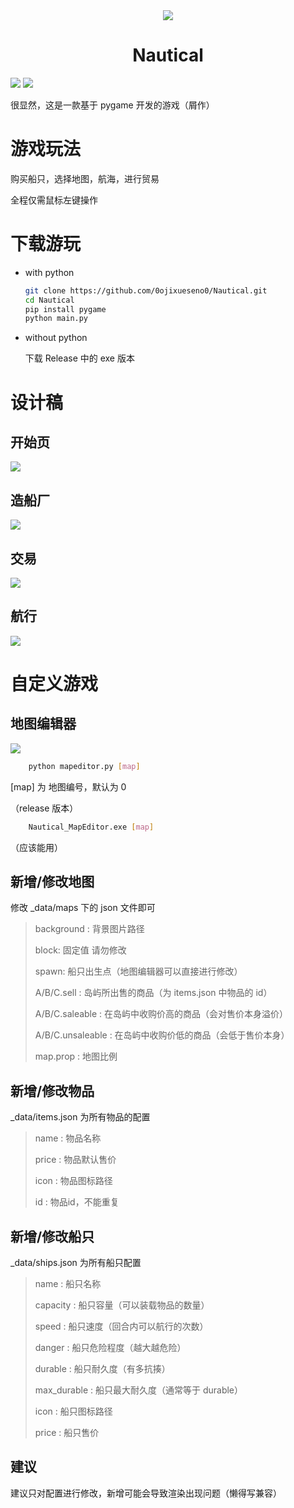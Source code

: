 <center><img src="./_md/GLogo.png"/><h1>Nautical</h1></center>

![](https://img.shields.io/badge/Python-pygame-brightgreen)
![](https://wakatime.com/badge/user/0bba3393-9739-4e92-9fda-c69b3d03d860/project/4ed445db-42ce-41f7-9269-742a419e31eb.svg)

很显然，这是一款基于 pygame 开发的游戏（屑作）

# 游戏玩法

购买船只，选择地图，航海，进行贸易

全程仅需鼠标左键操作

# 下载游玩

- with python
    
    ```bash
    git clone https://github.com/0ojixueseno0/Nautical.git
    cd Nautical
    pip install pygame
    python main.py
    ```

- without python
    
    下载 Release 中的 exe 版本

# 设计稿

## 开始页

![](./_md/startpage.png)

## 造船厂

![](./_md/wharf.png)

## 交易

![](./_md/trade.png)

## 航行

![](./_md/gaming.png)

# 自定义游戏

## 地图编辑器

![](./_md/mapeditor.png)

```bash
    python mapeditor.py [map]
```
[map] 为 地图编号，默认为 0

（release 版本）

```bash
    Nautical_MapEditor.exe [map]
```
（应该能用）

## 新增/修改地图

修改 _data/maps 下的 json 文件即可

> background : 背景图片路径
>
> block: 固定值 请勿修改
>
> spawn: 船只出生点（地图编辑器可以直接进行修改）
> 
> A/B/C.sell : 岛屿所出售的商品（为 items.json 中物品的 id）
> 
> A/B/C.saleable : 在岛屿中收购价高的商品（会对售价本身溢价）
> 
> A/B/C.unsaleable : 在岛屿中收购价低的商品（会低于售价本身）
>
> map.prop : 地图比例

## 新增/修改物品

_data/items.json 为所有物品的配置

> name : 物品名称
>
> price : 物品默认售价
>
> icon : 物品图标路径
>
> id : 物品id，不能重复

## 新增/修改船只

_data/ships.json 为所有船只配置

> name : 船只名称
>
> capacity : 船只容量（可以装载物品的数量）
>
> speed : 船只速度（回合内可以航行的次数）
>
> danger : 船只危险程度（越大越危险）
>
> durable : 船只耐久度（有多抗揍）
>
> max_durable : 船只最大耐久度（通常等于 durable）
>
> icon : 船只图标路径
>
> price : 船只售价

## 建议

建议只对配置进行修改，新增可能会导致渲染出现问题（懒得写兼容）